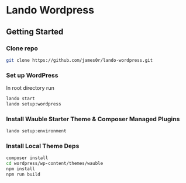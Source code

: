 # Lando Wordpress

## Getting Started

### Clone repo
```bash
git clone https://github.com/james0r/lando-wordpress.git
```

### Set up WordPress

In root directory run

```bash
lando start
lando setup:wordpress
```

### Install Wauble Starter Theme & Composer Managed Plugins

```bash
lando setup:environment
```

### Install Local Theme Deps

```bash
composer install
cd wordpress/wp-content/themes/wauble
npm install
npm run build
```
